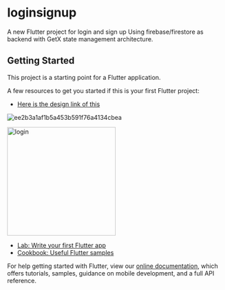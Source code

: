 # loginsignup

A new Flutter project for login and sign up Using firebase/firestore as backend with GetX state management architecture.

## Getting Started

This project is a starting point for a Flutter application.

A few resources to get you started if this is your first Flutter project:

- [Here is the design link of this](https://dribbble.com/shots/16916440-Sign-Up-Login-Mobile-App)

![ee2b3a1af1b5a453b591f76a4134cbea](https://user-images.githubusercontent.com/22778491/143621138-b8a88fa9-34c9-481e-8634-3e736d7c11b6.png)

<img width="252" alt="login" src="https://user-images.githubusercontent.com/22778491/143621067-1abe6d0f-64fb-4a67-a54e-0946ad01fa6e.png">

- [Lab: Write your first Flutter app](https://flutter.dev/docs/get-started/codelab)
- [Cookbook: Useful Flutter samples](https://flutter.dev/docs/cookbook)

For help getting started with Flutter, view our
[online documentation](https://flutter.dev/docs), which offers tutorials,
samples, guidance on mobile development, and a full API reference.

